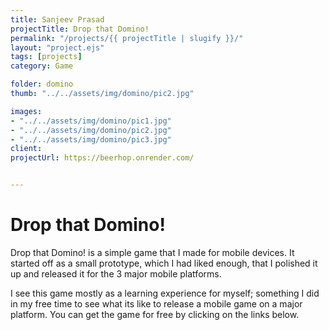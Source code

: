 ```yaml
---
title: Sanjeev Prasad
projectTitle: Drop that Domino!
permalink: "/projects/{{ projectTitle | slugify }}/"
layout: "project.ejs"
tags: [projects]
category: Game

folder: domino
thumb: "../../assets/img/domino/pic2.jpg"

images: 
- "../../assets/img/domino/pic1.jpg"
- "../../assets/img/domino/pic2.jpg"
- "../../assets/img/domino/pic3.jpg"
client: 
projectUrl: https://beerhop.onrender.com/


---
```


# Drop that Domino!

Drop that Domino! is a simple game that I made for mobile devices. It started off as a small prototype, which I had liked enough, that I polished it up and released it for the 3 major mobile platforms. 

I see this game mostly as a learning experience for myself; something I did in my free time to see what its like to release a mobile game on a major platform. You can get the game for free by clicking on the links below.